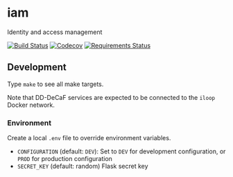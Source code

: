 # iam

Identity and access management

[![Build Status](https://travis-ci.org/DD-DeCaF/iam.svg?branch=devel)](https://travis-ci.org/DD-DeCaF/iam)
[![Codecov](https://codecov.io/gh/DD-DeCaF/iam/branch/devel/graph/badge.svg)](https://codecov.io/gh/DD-DeCaF/iam)
[![Requirements Status](https://requires.io/github/DD-DeCaF/iam/requirements.svg?branch=devel)](https://requires.io/github/DD-DeCaF/iam/requirements/?branch=devel)

## Development

Type `make` to see all make targets.

Note that DD-DeCaF services are expected to be connected to the `iloop` Docker network.

### Environment

Create a local `.env` file to override environment variables.

* `CONFIGURATION` (default: `DEV`): Set to `DEV` for development configuration, or `PROD` for production configuration
* `SECRET_KEY` (default: random) Flask secret key

